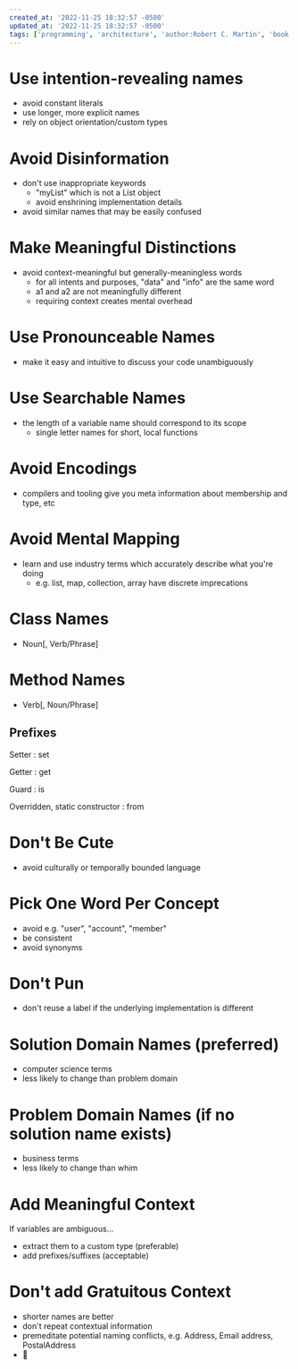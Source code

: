 ```yaml
---
created_at: '2022-11-25 18:32:57 -0500'
updated_at: '2022-11-25 18:32:57 -0500'
tags: ['programming', 'architecture', 'author:Robert C. Martin', 'book:Clean Code']
---
```


# Use intention-revealing names

- avoid constant literals
- use longer, more explicit names
- rely on object orientation/custom types

# Avoid Disinformation

- don't use inappropriate keywords
  - "myList" which is not a List object
  - avoid enshrining implementation details
- avoid similar names that may be easily confused

# Make Meaningful Distinctions

- avoid context-meaningful but generally-meaningless words
  - for all intents and purposes, "data" and "info" are the same word
  - a1 and a2 are not meaningfully different
  - requiring context creates mental overhead

# Use Pronounceable Names

- make it easy and intuitive to discuss your code unambiguously

# Use Searchable Names

- the length of a variable name should correspond to its scope
  - single letter names for short, local functions

# Avoid Encodings

- compilers and tooling give you meta information about membership and type, etc

# Avoid Mental Mapping

- learn and use industry terms which accurately describe what you're doing
  - e.g. list, map, collection, array have discrete imprecations

# Class Names

- Noun[, Verb/Phrase]

# Method Names

- Verb[, Noun/Phrase]

## Prefixes

Setter
: set

Getter
: get

Guard
: is

Overridden, static constructor
: from

# Don't Be Cute

- avoid culturally or temporally bounded language

# Pick One Word Per Concept

- avoid e.g. "user", "account", "member"
- be consistent
- avoid synonyms

# Don't Pun

- don't reuse a label if the underlying implementation is different

# Solution Domain Names (preferred)

- computer science terms
- less likely to change than problem domain

# Problem Domain Names (if no solution name exists)

- business terms
- less likely to change than whim

# Add Meaningful Context

If variables are ambiguous...

- extract them to a custom type (preferable)
- add prefixes/suffixes (acceptable)

# Don't add Gratuitous Context

- shorter names are better
- don't repeat contextual information
- premeditate potential naming conflicts, e.g. Address, Email address, PostalAddress
- 
